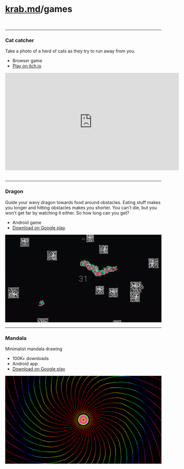 # [krab.md](index.html)/games
<br>

---

### Cat catcher

Take a photo of a herd of cats as they try to run away from you.

- Browser game
- [Play on itch.io](https://krabcode.itch.io/cat-catcher)

<iframe width="560" height="315" src="https://www.youtube.com/embed/_BCfHS6NxyI" title="YouTube video player" frameborder="0" allow="accelerometer; autoplay; clipboard-write; encrypted-media; gyroscope; picture-in-picture; web-share" allowfullscreen></iframe>
<br>
<br>

---

### Dragon

Guide your wavy dragon towards food around obstacles. Eating stuff makes you longer and hitting obstacles makes you shorter. You can't die, but you won't get far by watching it either. So how long can you get?

- Android game
- [Download on Google play](https://play.google.com/store/apps/details?id=com.krab.dragon)

![img](assets/dragon.png)

---

### Mandala
Minimalist mandala drawing

- 100K+ downloads
- Android app
- [Download on Google play](https://play.google.com/store/apps/details?id=com.krab.mandala)

![img](assets/mandala.png)